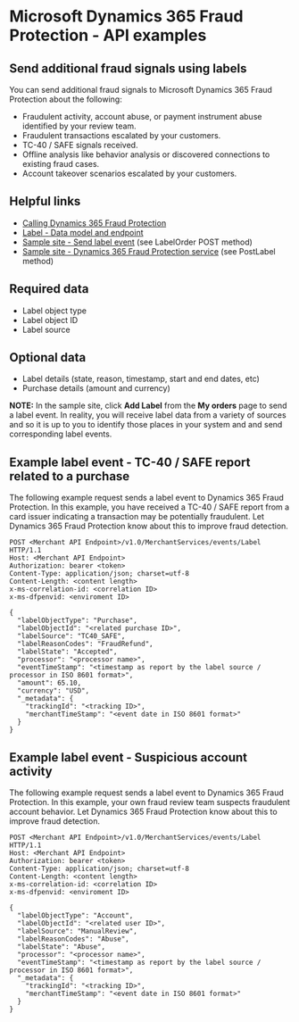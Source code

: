 # Microsoft Dynamics 365 Fraud Protection - API examples
## Send additional fraud signals using labels

You can send additional fraud signals to Microsoft Dynamics 365 Fraud Protection about the following:
- Fraudulent activity, account abuse, or payment instrument abuse identified by your review team.
- Fraudulent transactions escalated by your customers.
- TC-40 / SAFE signals received.
- Offline analysis like behavior analysis or discovered connections to existing fraud cases.
- Account takeover scenarios escalated by your customers.

## Helpful links
- [Calling Dynamics 365 Fraud Protection](./Authenticate&#32;and&#32;call&#32;Fraud&#32;Protection.md)
- [Label - Data model and endpoint](https://apidocs.microsoft.com/services/dynamics365fraudprotection#/v1.0/V1.0MerchantservicesEventsLabelPost)
- [Sample site - Send label event](../src/Web/Controllers/OrderController.cs) (see LabelOrder POST method)
- [Sample site - Dynamics 365 Fraud Protection service](../src/Infrastructure/Services/FraudProtectionService.cs) (see PostLabel method)

## Required data
- Label object type
- Label object ID
- Label source

## Optional data
- Label details (state, reason, timestamp, start and end dates, etc)
- Purchase details (amount and currency)

**NOTE:**
In the sample site, click **Add Label** from the **My orders** page to send a label event. In reality, you will receive label data from a variety of sources and so it is up to you to identify those places in your system and and send corresponding label events.

## Example label event - TC-40 / SAFE report related to a purchase
The following example request sends a label event to Dynamics 365 Fraud Protection. In this example, you have received a TC-40 / SAFE report from a card issuer indicating a transaction may be potentially fraudulent. Let Dynamics 365 Fraud Protection know about this to improve fraud detection.
```http
POST <Merchant API Endpoint>/v1.0/MerchantServices/events/Label HTTP/1.1
Host: <Merchant API Endpoint>
Authorization: bearer <token>
Content-Type: application/json; charset=utf-8
Content-Length: <content length>
x-ms-correlation-id: <correlation ID>
x-ms-dfpenvid: <enviroment ID>

{
  "labelObjectType": "Purchase",
  "labelObjectId": "<related purchase ID>",
  "labelSource": "TC40_SAFE",
  "labelReasonCodes": "FraudRefund",
  "labelState": "Accepted",
  "processor": "<processor name>",
  "eventTimeStamp": "<timestamp as report by the label source / processor in ISO 8601 format>",
  "amount": 65.10,
  "currency": "USD",
  "_metadata": {
    "trackingId": "<tracking ID>",
    "merchantTimeStamp": "<event date in ISO 8601 format>"
  }
}
```

## Example label event - Suspicious account activity
The following example request sends a label event to Dynamics 365 Fraud Protection. In this example, your own fraud review team suspects fraudulent account behavior. Let Dynamics 365 Fraud Protection know about this to improve fraud detection.
```http
POST <Merchant API Endpoint>/v1.0/MerchantServices/events/Label HTTP/1.1
Host: <Merchant API Endpoint>
Authorization: bearer <token>
Content-Type: application/json; charset=utf-8
Content-Length: <content length>
x-ms-correlation-id: <correlation ID>
x-ms-dfpenvid: <enviroment ID>

{
  "labelObjectType": "Account",
  "labelObjectId": "<related user ID>",
  "labelSource": "ManualReview",
  "labelReasonCodes": "Abuse",
  "labelState": "Abuse",
  "processor": "<processor name>",
  "eventTimeStamp": "<timestamp as report by the label source / processor in ISO 8601 format>",
  "_metadata": {
    "trackingId": "<tracking ID>",
    "merchantTimeStamp": "<event date in ISO 8601 format>"
  }
}
```
